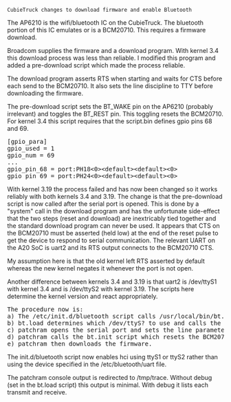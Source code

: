 	CubieTruck changes to download firmware and enable Bluetooth

The AP6210 is the wifi/bluetooth IC on the CubieTruck.  The bluetooth portion
of this IC emulates or is a BCM20710.  This requires a firmware download.

Broadcom supplies the firmware and a download program.  With kernel 3.4 this
download process was less than reliable.  I modified this program and added
a pre-download script which made the process reliable.


The download program asserts RTS when starting and waits for CTS before each send
to the BCM20710.  It also sets the line discipline to TTY before downloading
the firmware.


The pre-download script sets the BT_WAKE pin on the AP6210 (probably irrelevant)
and toggles the BT_REST pin.  This toggling resets the BCM20710.  For kernel 3.4
this script requires that the script.bin defines gpio pins 68 and 69.

<pre>
[gpio_para]
gpio_used = 1
gpio_num = 69
...
gpio_pin_68 = port:PH18&lt;0>&lt;default>&lt;default>&lt;0>
gpio_pin_69 = port:PH24&lt;0>&lt;default>&lt;default>&lt;0>
</pre>


With kernel 3.19 the process failed and has now been changed so it works
reliably with both kernels 3.4 and 3.19.  The change is that the pre-download
script is now called after the serial port is opened.  This is done by a 
"system" call in the download program and has the unfortunate side-effect that
the two steps (reset and download) are inextricably tied together and the
standard download program can never be used.  It appears that CTS on the 
BCM20710 must be asserted (held low) at the end of the reset pulse to get the
device to respond to serial communication.  The relevant UART on the A20 SoC
is uart2 and its RTS output connects to the BCM20710 CTS.

My assumption here is that the old kernel left RTS asserted by default whereas
the new kernel negates it whenever the port is not open.

Another difference between kernels 3.4 and 3.19 is that uart2 is /dev/ttyS1 with
kernel 3.4 and is /dev/ttyS2 with kernel 3.19.  The scripts here determine the
kernel version and react appropriately.


<pre>
The procedure now is:
a) The /etc/init.d/bluetooth script calls /usr/local/bin/bt.load.
b) bt.load determines which /dev/ttyS? to use and calls the patchram program.
c) patchram opens the serial port and sets the line parameters.
d) patchram calls the bt.init script which resets the BCM20710.
e) patchram then downloads the firmware.
</pre>


The init.d/bluetooth script now enables hci using ttyS1 or ttyS2 rather than
using the device specified in the /etc/bluetooth/uart file.

The patchram console output is redirected to /tmp/trace.  Without debug (set in
the bt.load script) this output is minimal.  With debug it lists each transmit
and receive.
